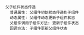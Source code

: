 

```
父子组件状态传递 
  普通属性: 父组件初始状态传递到子组件 
  动态属性: 父组件动态更新子组件状态 
  父组件调用子组件方法: 更新子组件状态 
  回调方法: 子组件更新父组件状态 
  
  
```
  



<!--  
编译后的文件 
  按照页面为维度 
  .xx.js  
    ?v=001 去缓存 
-->


















